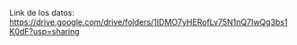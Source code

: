 Link de los datos: https://drive.google.com/drive/folders/1IDMO7yHERofLv75N1nQ7IwQg3bs1K0dF?usp=sharing

